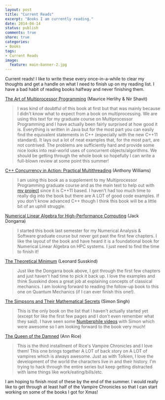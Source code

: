 ```yaml
---
layout: post
title: "Current Reads"
excerpt: "Books I am currently reading."
date: 2014-04-14
status: publish
comments: true
share: true
categories:
- Books
tags:
- Current Reads
image:
  feature: main-banner-2.jpg
---
```


Current reads! I like to write these every once-in-a-while to clear my thoughts and get a handle on what I need to finish up on my reading list. I have a bad habit of reading books halfway and never finishing them.

<a href="http://www.amazon.com/The-Multiprocessor-Programming-Revised-Reprint/dp/0123973376http://www.amazon.com/The-Multiprocessor-Programming-Revised-Reprint/dp/0123973376" target="_blank">The Art of Multiprocessor Programming</a> (Maurice Herlihy & Nir Shavit)

> I was kind of doubtful of this book at first but that was mainly because I didn't know what to expect from a book on multiprocessing. We are using
> this text for my graduate course on Multiprocessor Programming and I have actually been fairly surprised at how good it is. Everything is written in
> Java but for the most part you can easily find the equivalent statements in C++ (especially with the new C++11 standard). It lays out a lot of neat
> examples that, for the most part, are not contrived. The problems are sufficiently hard and provide some nice looks into real-world uses of
> concurrent objects/algorithms. We should be getting through the whole book so hopefully I can write a full-blown review at some point this summer!

<a href="http://www.amazon.com/C-Concurrency-Action-Practical-Multithreading/dp/1933988770" target="_blank">C++ Concurrency in Action: Practical Multithreading</a> (Anthony Williams)

> I am using this book as a supplement to my Multiprocessor Programming graduate course and as the main text to help out with
> <a href="/blog/2014/02/22/concurrent-garth-genetic-algorithms-using-c11-a-framework-for-concurrent-gas/" title="Concurrent
> GARTH (Genetic AlgoRiTHms) using C++11: A Framework for Concurrent GAs" target="_blank">my project</a> since it is C++11 based. I haven't had too
> much time to really dig into the book but there are A LOT of good code examples. If you don't know advanced C++ though I think this book will be a
> little bit of an uphill struggle.

<a href="http://www.amazon.com/Numerical-High-Performance-Computers-Software-Environments/dp/0898714281" target="_blank">Numerical Linear Algebra for High-Performance Computing</a> (Jack Dongarra)

> I started this book last semester for my Numerical Analysis & Software graduate course but never got past the first few chapters. I like the layout
> of the book and have heard it is a foundational book for Numerical Linear Algebra on HPC systems. I just need to find the time to finish it!

<a href="http://www.amazon.com/Theoretical-Minimum-Start-Doing-Physics/dp/0465075681" target="_blank">The Theoretical Minimum</a> (Leonard Susskind) 

> Just like the Dongarra book above, I got through the first few chapters and just haven't had time to pick it back up. I love the examples and think
> Susskind does a great job at explaining concepts of classical mechanics. I am looking forward to reading the follow-up book to this one on Quantum
> Mechanics (if I can ever finish this one!).

<a href="http://www.amazon.com/Simpsons-Their-Mathematical-Secrets/dp/1620402777" target="_blank">The Simpsons and Their Mathematical Secrets</a> (Simon Singh)

> This is the only book on the list that I haven't actually started yet (except for like the first few pages and I don't even remember what they said).
> I have seen some <a href="http://www.numberphile.com/" target="_blank">Numberphile videos</a> with Simon which were awesome so I am looking forward
> to the book very much!

<a href="http://www.amazon.com/Queen-Damned-Vampire-Chronicles-No/dp/0345351525" target="_blank">The Queen of the Damned</a> (Ann Rice)

> This is the third installment of Rice's Vampire Chronicles and I love them! This one brings together A LOT of back story on A LOT of vampires which
> is always awesome. Just as with Tolkien, I love the development of the world the characters live in and their history. I'm trying to hack through the
> entire series but keep getting distracted with lame things like work/eating/bills/etc.

I am hoping to finish most of these by the end of the summer. I would really like to get through at least half of the Vampire Chronicles so that I can start working on some of the books I got for Xmas!
